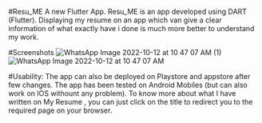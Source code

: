 #Resu_ME
A new Flutter App.
Resu_ME is an app developed using DART (Flutter).
Displaying my resume on an app which van give a clear information of what exactly have i done is much more better to understand my work.

#Screenshots
![WhatsApp Image 2022-10-12 at 10 47 07 AM (1)](https://user-images.githubusercontent.com/86582685/195257181-12c47153-ecde-40a3-9e07-6d727320ffa9.jpeg)
![WhatsApp Image 2022-10-12 at 10 47 07 AM](https://user-images.githubusercontent.com/86582685/195257187-f458c227-86b7-4c2c-9ac7-98f8436f1d5d.jpeg)

#Usability:
The app can also be deployed on Playstore and appstore after few changes.
The app has been tested on Android Mobiles (but can also work on IOS withount any problem).
To know more about what I have written on My Resume , you can just click on the title to redirect you to the required page on your browser.
